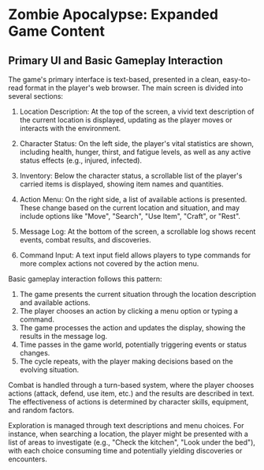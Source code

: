 # Zombie Apocalypse: Expanded Game Content

## Primary UI and Basic Gameplay Interaction

The game's primary interface is text-based, presented in a clean, easy-to-read format in the player's web browser. The main screen is divided into several sections:

1. Location Description: At the top of the screen, a vivid text description of the current location is displayed, updating as the player moves or interacts with the environment.

2. Character Status: On the left side, the player's vital statistics are shown, including health, hunger, thirst, and fatigue levels, as well as any active status effects (e.g., injured, infected).

3. Inventory: Below the character status, a scrollable list of the player's carried items is displayed, showing item names and quantities.

4. Action Menu: On the right side, a list of available actions is presented. These change based on the current location and situation, and may include options like "Move", "Search", "Use Item", "Craft", or "Rest".

5. Message Log: At the bottom of the screen, a scrollable log shows recent events, combat results, and discoveries.

6. Command Input: A text input field allows players to type commands for more complex actions not covered by the action menu.

Basic gameplay interaction follows this pattern:

1. The game presents the current situation through the location description and available actions.
2. The player chooses an action by clicking a menu option or typing a command.
3. The game processes the action and updates the display, showing the results in the message log.
4. Time passes in the game world, potentially triggering events or status changes.
5. The cycle repeats, with the player making decisions based on the evolving situation.

Combat is handled through a turn-based system, where the player chooses actions (attack, defend, use item, etc.) and the results are described in text. The effectiveness of actions is determined by character skills, equipment, and random factors.

Exploration is managed through text descriptions and menu choices. For instance, when searching a location, the player might be presented with a list of areas to investigate (e.g., "Check the kitchen", "Look under the bed"), with each choice consuming time and potentially yielding discoveries or encounters.
